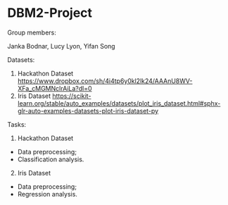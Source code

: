 # DBM2-Project

Group members: 

Janka Bodnar, Lucy Lyon, Yifan Song


Datasets:
1.	Hackathon Dataset
https://www.dropbox.com/sh/4i4tp6y0kl2lk24/AAAnU8WV-XFa_cMGMNclrAiLa?dl=0 
2.	Iris Dataset
https://scikit-learn.org/stable/auto_examples/datasets/plot_iris_dataset.html#sphx-glr-auto-examples-datasets-plot-iris-dataset-py


Tasks:
1.	Hackathon Dataset
 - Data preprocessing;
 - Classification analysis.
2.	Iris Dataset
 - Data preprocessing;
 - Regression analysis.
